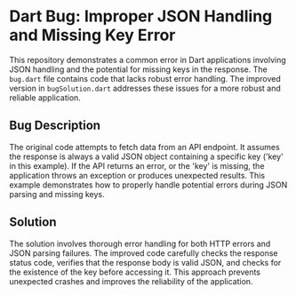 # Dart Bug: Improper JSON Handling and Missing Key Error

This repository demonstrates a common error in Dart applications involving JSON handling and the potential for missing keys in the response.  The `bug.dart` file contains code that lacks robust error handling.  The improved version in `bugSolution.dart` addresses these issues for a more robust and reliable application.

## Bug Description
The original code attempts to fetch data from an API endpoint.  It assumes the response is always a valid JSON object containing a specific key ('key' in this example).  If the API returns an error, or the 'key' is missing, the application throws an exception or produces unexpected results. This example demonstrates how to properly handle potential errors during JSON parsing and missing keys.

## Solution
The solution involves thorough error handling for both HTTP errors and JSON parsing failures.  The improved code carefully checks the response status code, verifies that the response body is valid JSON, and checks for the existence of the key before accessing it.  This approach prevents unexpected crashes and improves the reliability of the application.